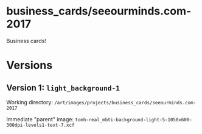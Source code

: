 
# business_cards/seeourminds.com-2017

Business cards!

# Versions

## Version 1: `light_background-1`

Working directory: `/art/images/projects/business_cards/seeourminds.com-2017`

Immediate "parent" image: `tomh-real_mbti-background-light-5-1050x600-300dpi-levels1-text-7.xcf`


